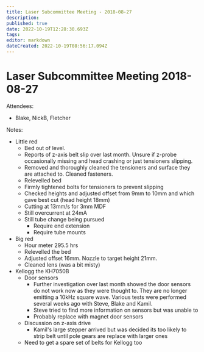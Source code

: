 ```yaml
---
title: Laser Subcommittee Meeting - 2018-08-27
description: 
published: true
date: 2022-10-19T12:28:30.693Z
tags: 
editor: markdown
dateCreated: 2022-10-19T08:56:17.094Z
---
```


# Laser Subcommittee Meeting 2018-08-27

Attendees:

-   Blake, NickB, Fletcher

Notes:

-   Little red
    -   Bed out of level.
    -   Reports of z-axis belt slip over last month. Unsure if z-probe occasionally missing and head crashing or just tensioners slipping.
    -   Removed and thoroughly cleaned the tensioners and surface they are attached to. Cleaned fasteners.
    -   Relevelled bed
    -   Firmly tightened bolts for tensioners to prevent slipping
    -   Checked heights and adjusted offset from 9mm to 10mm and which gave best cut (head height 18mm)
    -   Cutting at 13mm/s for 3mm MDF
    -   Still overcurrent at 24mA
    -   Still tube change being pursued
        -   Require end extension
        -   Require tube mounts
-   Big red
    -   Hour meter 295.5 hrs
    -   Relevelled the bed
    -   Adjusted offset 16mm. Nozzle to target height 21mm.
    -   Cleaned lens (was a bit misty)
-   Kellogg the KH7050B
    -   Door sensors
        -   Further investigation over last month showed the door sensors do not work now as they were thought to. They are no longer emitting a 10kHz square wave. Various tests were performed several weeks ago with Steve, Blake and Kamil.
        -   Steve tried to find more information on sensors but was unable to
        -   Probably replace with magnet door sensors
    -   Discussion on z-axis drive
        -   Kamil's large stepper arrived but was decided its too likely to strip belt until pole gears are replace with larger ones
    -   Need to get a spare set of belts for Kellogg too
